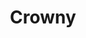 ---
title: Crowny
date: 
draft: false

# descripcion
description : Coronitas

materials: Plata 925

color: Plateado

dimensions: 1 cm

code: 01-03-0264

type: "Aros"

categories: []

price: $3.000,00

price_eftvo: $2.550,00

# Images
# first image will be shown in the product page
images:
  # - image: "images/path_to_image"
  # La ubicacion de las imagenes es imagenes/Aros/Aros.Microcubic/01-03-0264-crowny
  - image: "./images/aros/microcubic/01-03-0264-coronitas_a.jpeg"
  - image: "./images/aros/microcubic/01-03-0264-coronitas_b.jpeg"
---
